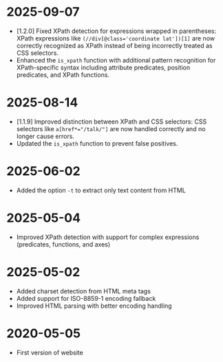 # 2025-09-07

- [1.2.0] Fixed XPath detection for expressions wrapped in parentheses: XPath expressions like `(//div[@class='coordinate lat'])[1]` are now correctly recognized as XPath instead of being incorrectly treated as CSS selectors.
- Enhanced the `is_xpath` function with additional pattern recognition for XPath-specific syntax including attribute predicates, position predicates, and XPath functions.

# 2025-08-14

- [1.1.9] Improved distinction between XPath and CSS selectors: CSS selectors like `a[href*="/talk/"]` are now handled correctly and no longer cause errors.
- Updated the `is_xpath` function to prevent false positives.

# 2025-06-02

- Added the option `-t` to extract only text content from HTML

# 2025-05-04

- Improved XPath detection with support for complex expressions (predicates, functions, and axes)

# 2025-05-02

- Added charset detection from HTML meta tags
- Added support for ISO-8859-1 encoding fallback
- Improved HTML parsing with better encoding handling

# 2020-05-05

- First version of website
